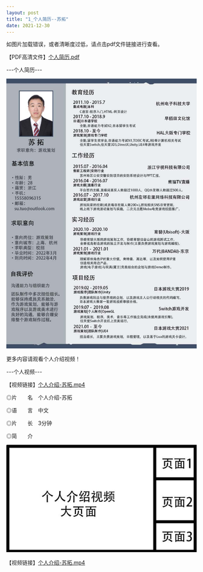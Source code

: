 ```yaml
---
layout: post
title: "1_个人简历--苏拓"
date: 2021-12-30
---
```

如图片加载错误，或者清晰度过低，请点击pdf文件链接进行查看。

【PDF高清文件】[个人简历.pdf](https://1drv.ms/b/s!Aj9fktzHJKNciN06rw5TyEamfuhR8g?e=3nODQ8)

---个人简历---

![Image text](https://github.com/SotakuStudio/SotakuStudio.github.io/blob/main/chnblog/image/chnresume.jpg?raw=true)

更多内容请观看个人介绍视频！

---个人视频---

【视频链接】[个人介绍-苏拓.mp4](https://v.qq.com/x/page/d3224z0fxsn.html)

◎片　　名　个人介绍-苏拓

◎语　　言　中文

◎片　　长　3分钟

◎简　　介

![Image text](https://github.com/SotakuStudio/SotakuStudio.github.io/blob/main/chnblog/image/IntroductionPage.jpg?raw=true)

【视频链接】[个人介绍-苏拓.mp4](https://v.qq.com/x/page/d3224z0fxsn.html)
